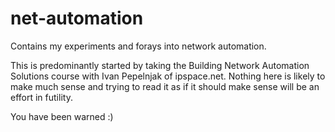 # net-automation
Contains my experiments and forays into network automation.

This is predominantly started by taking the Building Network Automation Solutions course with Ivan Pepelnjak of ipspace.net.
Nothing here is likely to make much sense and trying to read it as if it should make sense will be an effort in futility.

You have been warned :)
